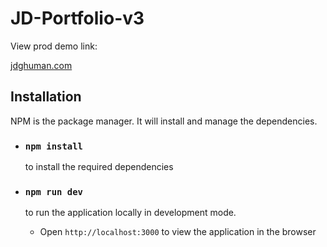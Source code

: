 # JD-Portfolio-v3

View prod demo link:

[jdghuman.com](https://jdghuman.com)

## Installation

NPM is the package manager. It will install and manage the dependencies.

- ### `npm install`

  to install the required dependencies

- ### `npm run dev`

  to run the application locally in development mode.

  - Open `http://localhost:3000` to view the application in the browser
